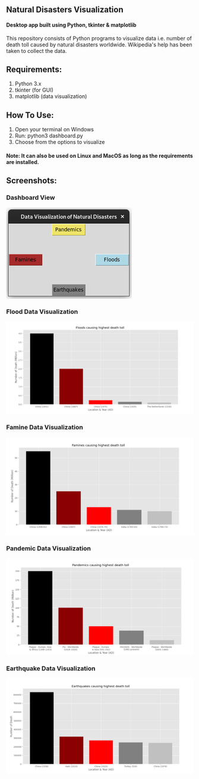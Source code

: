 ## Natural Disasters Visualization
#### Desktop app built using Python, tkinter & matplotlib

This repository consists of Python programs to visualize data i.e. number of death toll caused by natural disasters worldwide. Wikipedia's help has been taken to collect the data.


## Requirements:

1. Python 3.x
2. tkinter (for GUI)
3. matplotlib (data visualization)


## How To Use:

1. Open your terminal on Windows
2. Run: python3 dashboard.py
3. Choose from the options to visualize

#### Note: It can also be used on Linux and MacOS as long as the requirements are installed.

## Screenshots:

### Dashboard View
![Screenshot](dashboard.png)

### Flood Data Visualization
![Screenshot](floods.png)

### Famine Data Visualization
![Screenshot](famines.png)

### Pandemic Data Visualization
![Screenshot](pandemics.png)

### Earthquake Data Visualization
![Screenshot](earthquakes.png)
